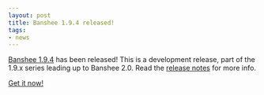 ```yaml
---
layout: post
title: Banshee 1.9.4 released!
tags:
- news
---
```


[Banshee 1.9.4](/download/archives/1.9.4/) has been released!  This is a development release, part of the 1.9.x series leading up to Banshee 2.0.  Read the [release notes](/download/archives/1.9.4/) for more info.

[Get it now!](/download)
